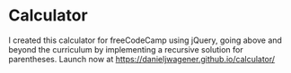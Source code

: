 # Calculator
I created this calculator for freeCodeCamp using jQuery, going above and beyond the curriculum by implementing a recursive solution for parentheses. Launch now at https://danieljwagener.github.io/calculator/
